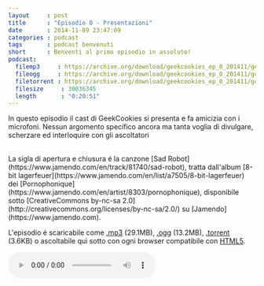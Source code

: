 ```yaml
---
layout     : post
title      : "Episodio 0 - Presentazioni"
date       : 2014-11-09 23:47:09
categories : podcast
tags       : podcast benvenuti
short      : Benventi al primo episodio in assoluto!
podcast:
  filemp3     : https://archive.org/download/geekcookies_ep_0_201411/geekcookies_ep_0.mp3
  fileogg     : https://archive.org/download/geekcookies_ep_0_201411/geekcookies_ep_0.ogg
  filetorrent : https://archive.org/download/geekcookies_ep_0_201411/geekcookies_ep_0_201411_archive.torrent
  filesize     : 30036345
  length       : "0:20:51"
---
```

 
In questo episodio il cast di GeekCookies si presenta e fa amicizia con i microfoni.
Nessun argomento specifico ancora ma tanta voglia di divulgare, scherzare ed interloquire con gli ascoltatori

<br />
La sigla di apertura e chiusura é la canzone [Sad Robot](https://www.jamendo.com/en/track/81740/sad-robot), tratta dall'album [8-bit lagerfeuer](https://www.jamendo.com/en/list/a7505/8-bit-lagerfeuer) dei [Pornophonique](https://www.jamendo.com/en/artist/8303/pornophonique), disponibile sotto [CreativeCommons by-nc-sa 2.0](http://creativecommons.org/licenses/by-nc-sa/2.0/) su [Jamendo](https://www.jamendo.com).

L'episodio é scaricabile come [.mp3]({{page.podcast.filemp3}}) (29.1MB), [.ogg]({{page.podcast.fileogg}}) (13.2MB), [.torrent]({{page.podcast.filetorrent}}) (3.6KB) o ascoltabile qui sotto con ogni browser compatibile con [HTML5](http://html5test.com/).


<!--HTML5 audio player,see http://www.bloggerbuster.com/2012/07/how-to-add-music-player-in-blogspot.html-->
<audio preload = "metadata" controls> 
<source src="{{page.podcast.filemp3}}" /> 
If you cannot see the audio controls, your browser does not support the audio element 
</audio>


